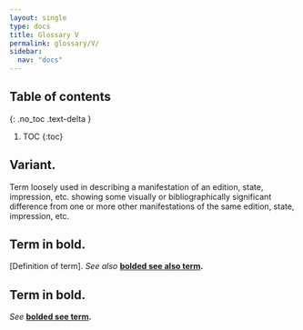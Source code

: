 ```yaml
---
layout: single
type: docs
title: Glossary V
permalink: glossary/V/
sidebar:
  nav: "docs"
---
```


## Table of contents
{: .no_toc .text-delta }

1. TOC
{:toc}

## **Variant.**
Term loosely used in describing a manifestation of an edition, state, impression, etc. showing some visually or bibliographically significant difference from one or more other manifestations of the same edition, state, impression, etc.  

## **Term in bold.** 
[Definition of term]. *See also* **[bolded see also term](/DCRMR/glossary/Letter/#bolded-see-also-term).**

## **Term in bold.**
*See* **[bolded see term](/DCRMR/glossary/Letter/#bolded-see-also-term).**

